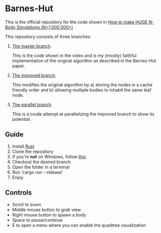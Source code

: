 # Barnes-Hut
This is the official repository for the code shown in [How to make HUGE N-Body Simulations (N=1,000,000+)](https://youtu.be/nZHjD3cI-EU)

This repository consists of three branches:
1. [The master branch](https://github.com/DeadlockCode/barnes-hut).
    
    This is the code shown in the video and is my (mostly) faithful implementation of the original algorithm as described in the Barnes-Hut paper.
2. [The improved branch](https://github.com/DeadlockCode/barnes-hut/tree/improved).
    
    This modifies the original algorithm by a) storing the nodes in a cache friendly order and b) allowing multiple bodies to inhabit the same leaf node.
3. [The parallel branch](https://github.com/DeadlockCode/barnes-hut/tree/parallel).
    
    This is a crude attempt at parallelizing the improved branch to show its potential.

## Guide
1. Install [Rust](https://www.rust-lang.org/tools/install)
2. Clone the repository
3. If you're **not** on Windows, follow [this](https://github.com/DeadlockCode/n-body/issues/1)
4. Checkout the desired branch
5. Open the folder in a terminal
6. Run 'cargo run --release'
7. Enjoy

## Controls
- Scroll to zoom
- Middle mouse button to grab view
- Right mouse button to spawn a body
- Space to pause/continue
- E to open a menu where you can enable the quadtree visualization
